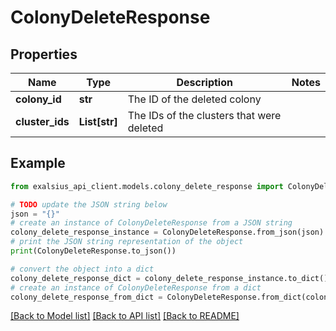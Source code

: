 # ColonyDeleteResponse


## Properties

Name | Type | Description | Notes
------------ | ------------- | ------------- | -------------
**colony_id** | **str** | The ID of the deleted colony | 
**cluster_ids** | **List[str]** | The IDs of the clusters that were deleted | 

## Example

```python
from exalsius_api_client.models.colony_delete_response import ColonyDeleteResponse

# TODO update the JSON string below
json = "{}"
# create an instance of ColonyDeleteResponse from a JSON string
colony_delete_response_instance = ColonyDeleteResponse.from_json(json)
# print the JSON string representation of the object
print(ColonyDeleteResponse.to_json())

# convert the object into a dict
colony_delete_response_dict = colony_delete_response_instance.to_dict()
# create an instance of ColonyDeleteResponse from a dict
colony_delete_response_from_dict = ColonyDeleteResponse.from_dict(colony_delete_response_dict)
```
[[Back to Model list]](../README.md#documentation-for-models) [[Back to API list]](../README.md#documentation-for-api-endpoints) [[Back to README]](../README.md)


